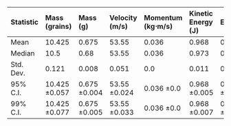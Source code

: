 | Statistic   | Mass (grains)   | Mass (g)     | Velocity (m/s)   | Momentum (kg⋅m/s)   | Kinetic Energy (J)   | Efficiency   |
|:------------|:----------------|:-------------|:-----------------|:--------------------|:---------------------|:-------------|
| Mean        | 10.425          | 0.675        | 53.55            | 0.036               | 0.968                | 0.092        |
| Median      | 10.5            | 0.68         | 53.55            | 0.036               | 0.973                | 0.092        |
| Std. Dev.   | 0.121           | 0.008        | 0.051            | 0.0                 | 0.011                | 0.001        |
| 95% C.I.    | 10.425 ±0.057   | 0.675 ±0.004 | 53.55 ±0.024     | 0.036 ±0.0          | 0.968 ±0.005         | 0.092 ±0.001 |
| 99% C.I.    | 10.425 ±0.077   | 0.675 ±0.005 | 53.55 ±0.033     | 0.036 ±0.0          | 0.968 ±0.007         | 0.092 ±0.001 |